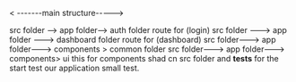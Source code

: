 < -------main structure----->

src folder --> app folder--> auth folder route for (login)
src folder ---> app folder ---> dashboard folder route for (dashboard)
src folder---> app folder---> components > common folder
src folder---> app folder---> components> ui this for components shad cn
 src folder and __tests__ for the start test our application small test.
